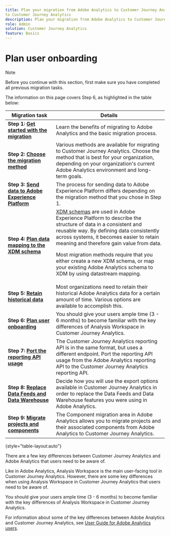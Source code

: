 ```yaml
---
title: Plan your migration from Adobe Analytics to Customer Journey Analytics
to Customer Journey Analytics
description: Plan your migration from Adobe Analytics to Customer Journey Analytics
role: Admin
solution: Customer Journey Analytics
feature: Basics
---
```

# Plan user onboarding

>[!NOTE]
>
>Before you continue with this section, first make sure you have completed all previous migration tasks.
>
>The information on this page covers Step 6, as highlighted in the table below: 
>
>| Migration task | Details |
>|---------|----------|
>| **Step 1: [Get started with the migration](/Users/lukepenrod/Documents/GitHub/analytics-platform.en/help/getting-started/cja-migration/cja-migration-getstarted.md)** | Learn the benefits of migrating to Adobe Analytics and the basic migration process. |
>| **Step 2: [Choose the migration method](/help/getting-started/cja-migration/cja-migration-method.md)** | Various methods are available for migrating to Customer Journey Analytics. Choose the method that is best for your organization, depending on your organization's current Adobe Analytics environment and long-term goals. | 
>| **Step 3: [Send data to Adobe Experience Platform](/help/getting-started/cja-migration/cja-migration-send-to-platform.md)** | The process for sending data to Adobe Experience Platform differs depending on the migration method that you chose in Step 1. | 
>| **Step 4: [Plan data mapping to the XDM schema](/help/getting-started/cja-migration/cja-migration-xdm.md)** | [XDM schemas](https://experienceleague.adobe.com/en/docs/experience-platform/xdm/home#xdm-schemas) are used in Adobe Experience Platform to describe the structure of data in a consistent and reusable way. By defining data consistently across systems, it becomes easier to retain meaning and therefore gain value from data.<p>Most migration methods require that you either create a new XDM schema, or map your existing Adobe Analytics schema to XDM by using datastream mapping.</p>  |
>| **Step 5: [Retain historical data](/help/getting-started/cja-migration/cja-migration-historical-data.md)** | Most organizations need to retain their historical Adobe Analytics data for a certain amount of time. Various options are available to accomplish this. | 
>| <span class="preview">**Step 6: [Plan user onboarding](/help/getting-started/cja-migration/cja-migration-onboarding.md)**</span> | <span class="preview">You should give your users ample time (3 - 6 months) to become familiar with the key differences of Analysis Workspace in Customer Journey Analytics.</span> | 
>| **Step 7: [Port the reporting API usage](/help/getting-started/cja-migration/cja-migration-api.md)** | The Customer Journey Analytics reporting API is in the same format, but uses a different endpoint. Port the reporting API usage from the Adobe Analytics reporting API to the Customer Journey Analytics reporting API. | 
>| **Step 8: [Replace Data Feeds and Data Warehouse](/help/getting-started/cja-migration/cja-migration-export-options.md)** | Decide how you will use the export options available in Customer Journey Analytics in order to replace the Data Feeds and Data Warehouse features you were using in Adobe Analytics.  |
>| **Step 9: [Migrate projects and components](/help/getting-started/cja-migration/cja-migration-projects.md)** | The Component migration area in Adobe Analytics allows you to migrate projects and their associated components from Adobe Analytics to Customer Journey Analytics.  |
>
>{style="table-layout:auto"}

There are a few key differences between Customer Journey Analytics and Adobe Analytics that users need to be aware of. 

Like in Adobe Analytics, Analysis Workspace is the main user-facing tool in Customer Journey Analytics. However, there are some key differences when using Analysis Workspace in Customer Journey Analytics that users need to be aware of. 

You should give your users ample time (3 - 6 months) to become familiar with the key differences of Analysis Workspace in Customer Journey Analytics.

For information about some of the key differences between Adobe Analytics and Customer Journey Analytics, see [User Guide for Adobe Analytics users](help/getting-started/aa-to-cja-user.md).